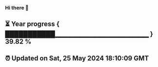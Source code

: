 ### Hi there 👋
⏳ Year progress { ███████████▁▁▁▁▁▁▁▁▁▁▁▁▁▁▁▁▁▁▁ } 39.82 %
---
⏰ Updated on Sat, 25 May 2024 18:10:09 GMT
---
